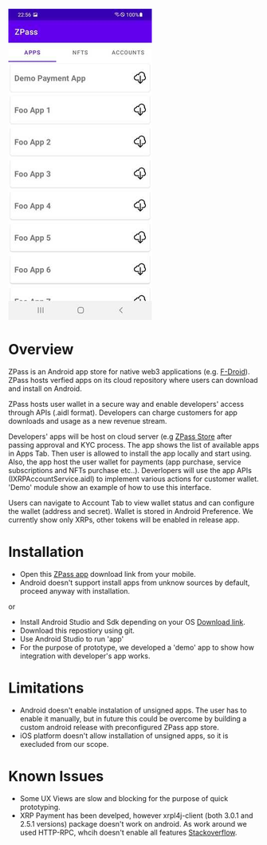 [![Watch the video](docs/screen-01.jpeg)](docs/demo-video.mp4)
# Overview
ZPass is an Android app store for native web3 applications (e.g. [F-Droid](https://f-droid.org/en/packages/com.aurora.store/)). ZPass hosts verfied apps on its cloud repository where users can download and install on Android.

ZPass hosts user wallet in a secure way and enable developers' access through APIs (.aidl format). Developers can charge customers for app downloads and usage as a new revenue stream.

Developers' apps will be host on cloud server (e.g [ZPass Store](https://github.com/lushtechnology/ZPass-store) after passing approval and KYC process. The app shows the list of available apps in Apps Tab. Then user is allowed to install the app locally and start using. Also, the app host the user wallet for payments (app purchase, service subscriptions and NFTs purchase etc..). Deverlopers will use the app APIs (IXRPAccountService.aidl) to implement various actions for customer wallet. 'Demo' module show an example of how to use this interface.

Users can navigate to Account Tab to view wallet status and can configure the wallet (address and secret). Wallet is stored in Android Preference. We currently show only XRPs, other tokens will be enabled in release app.

# Installation
* Open this [ZPass app](https://raw.githubusercontent.com/lushtechnology/ZPass/main/app/release/app-release.apk) download link from your mobile.
* Android doesn't support install apps from unknow sources by default, proceed anyway with installation.

or

* Install Android Studio and Sdk depending on your OS [Download link](https://developer.android.com/studio?gclid=Cj0KCQjw8e-gBhD0ARIsAJiDsaWNDdL3DzvdKx9O5QL4_bWR2k5O5rvJpIlUXccYv8JCEm_d6SWjzWcaAjMJEALw_wcB&gclsrc=aw.ds).
* Download this repostiory using git.
* Use Android Studio to run 'app'
* For the purpose of prototype, we developed a 'demo' app to show how integration with developer's app works.

# Limitations
* Android doesn't enable instalation of unsigned apps. The user has to enable it manually, but in future this could be overcome by building a custom android release with preconfigured ZPass app store.
* iOS platform doesn't allow installation of unsigned apps, so it is execluded from our scope.

# Known Issues
* Some UX Views are slow and blocking for the purpose of quick prototyping.
* XRP Payment has been develped, however xrpl4j-client (both 3.0.1 and 2.5.1 versions) package doesn't work on android. As work around we used HTTP-RPC, whcih doesn't enable all features [Stackoverflow](https://stackoverflow.com/questions/67919450/unable-to-instantiate-xrplclient-object-android-studio).
